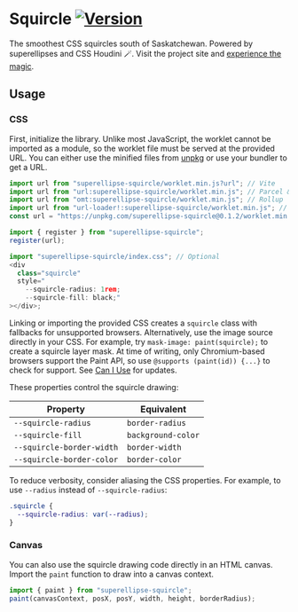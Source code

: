 # Squircle [![Version](https://img.shields.io/npm/v/superellipse-squircle)](https://www.npmjs.com/package/superellipse-squircle)

The smoothest CSS squircles south of Saskatchewan.
Powered by superellipses and CSS Houdini 🪄.
Visit the project site and [experience the
magic](https://tim-harding.github.io/superellipse-squircle/).

## Usage

### CSS

First, initialize the library. Unlike most JavaScript, the worklet cannot be
imported as a module, so the worklet file must be served at the provided URL.
You can either use the minified files from [unpkg](https://unpkg.com/) or use
your bundler to get a URL.

```js
import url from "superellipse-squircle/worklet.min.js?url"; // Vite
import url from "url:superellipse-squircle/worklet.min.js"; // Parcel & WMR
import url from "omt:superellipse-squircle/worklet.min.js"; // Rollup
import url from "url-loader!:superellipse-squircle/worklet.min.js"; // WebPack 4 & 5
const url = "https://unpkg.com/superellipse-squircle@0.1.2/worklet.min.js"; // unpkg

import { register } from "superellipse-squircle";
register(url);

import "superellipse-squircle/index.css"; // Optional
<div
  class="squircle"
  style="
    --squircle-radius: 1rem;
    --squircle-fill: black;"
></div>;
```

Linking or importing the provided CSS creates a `squircle` class with fallbacks
for unsupported browsers. Alternatively, use the image source directly in your
CSS. For example, try `mask-image: paint(squircle);` to create a squircle layer
mask. At time of writing, only Chromium-based browsers support the Paint API, so
use `@supports (paint(id)) {...}` to check for support. See [Can I
Use](https://caniuse.com/css-paint-api) for updates.

These properties control the squircle drawing:

| Property                  | Equivalent         |
| ------------------------- | ------------------ |
| `--squircle-radius`       | `border-radius`    |
| `--squircle-fill`         | `background-color` |
| `--squircle-border-width` | `border-width`     |
| `--squircle-border-color` | `border-color`     |

To reduce verbosity, consider aliasing the CSS properties. For example, to use
`--radius` instead of `--squircle-radius`:

```css
.squircle {
  --squircle-radius: var(--radius);
}
```

### Canvas

You can also use the squircle drawing code directly in an HTML canvas. Import
the `paint` function to draw into a canvas context.

```js
import { paint } from "superellipse-squircle";
paint(canvasContext, posX, posY, width, height, borderRadius);
```
